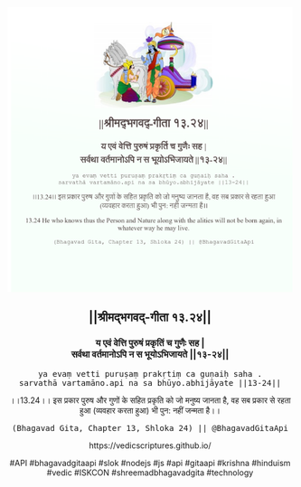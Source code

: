 <img src="../../asset/BG_13_24.png"/>
<center><h2>||श्रीमद्‍भगवद्‍-गीता १३.२४||</h2>
<h3>य एवं वेत्ति पुरुषं प्रकृतिं च गुणैः सह |<br/>सर्वथा वर्तमानोऽपि न स भूयोऽभिजायते ||१३-२४||</h3>
<pre>ya evaṃ vetti puruṣaṃ prakṛtiṃ ca guṇaiḥ saha .<br/>sarvathā vartamāno.api na sa bhūyo.abhijāyate ||13-24||</pre>
<p>।।13.24।। इस प्रकार पुरुष और गुणों के सहित प्रकृति को जो मनुष्य जानता है, वह सब प्रकार से रहता हुआ (व्यवहार करता हुआ) भी पुन: नहीं जन्मता है।।</p>
<pre>(Bhagavad Gita, Chapter 13, Shloka 24) || @BhagavadGitaApi</pre><p>https://vedicscriptures.github.io/</p><p>#API #bhagavadgitaapi #slok #nodejs #js #api #gitaapi #krishna #hinduism #vedic #ISKCON #shreemadbhagavadgita #technology</p></center>